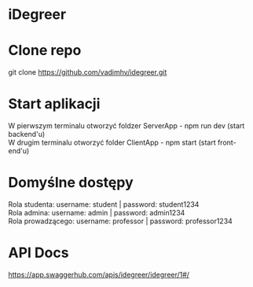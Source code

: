 # iDegreer


# Clone repo

git clone https://github.com/vadimhv/idegreer.git

# Start aplikacji
W pierwszym terminalu otworzyć foldzer ServerApp  - npm run dev (start backend'u)  
W drugim terminalu otworzyć folder ClientApp - npm start (start front-end'u)

# Domyślne dostępy
Rola studenta: username: student | password: student1234  
Rola admina: username: admin | password: admin1234  
Rola prowadzącego: username: professor | password: professor1234  


# API Docs
https://app.swaggerhub.com/apis/idegreer/idegreer/1#/
